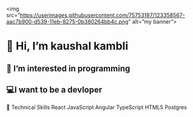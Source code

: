<img src=”https://userimages.githubusercontent.com/75753187/123358567-aac7b900-d539-11eb-8275-0b380264bb4c.png" alt=”my banner”>


# 👋 Hi, I’m kaushal kambli
## 👀 I’m interested in programming
## 💻I want to be a devloper 
💼 Technical Skills
React JavaScript Angular TypeScript HTML5 Postgres
